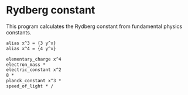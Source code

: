 # Rydberg constant

This program calculates the Rydberg constant from fundamental physics constants.

```txt
alias x^3 = {3 y^x}
alias x^4 = {4 y^x}

elementary_charge x^4
electron_mass *
electric_constant x^2
8 *
planck_constant x^3 *
speed_of_light * /
```